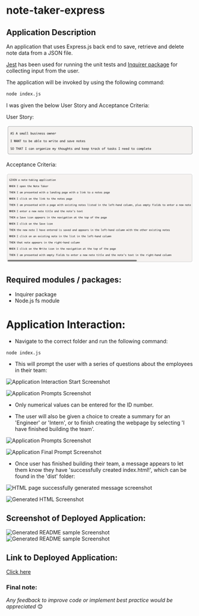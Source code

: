 # note-taker-express

## Application Description

An application that uses Express.js back end to save, retrieve and delete note data from a JSON file.

[Jest](https://www.npmjs.com/package/jest) has been used for running the unit tests and [Inquirer package](https://www.npmjs.com/package/inquirer/v/8.2.4) for collecting input from the user.

The application will be invoked by using the following command:

```bash
node index.js
```

I was given the below User Story and Acceptance Criteria:

User Story:

![User Story](/assets/images/user-story.png) 

Acceptance Criteria:

![Acceptance Criteria](/assets/images/acceptance.png) 

## Required modules / packages:

* Inquirer package
* Node.js fs module

# Application Interaction: 

* Navigate to the correct folder and run the following command: 
```bash
node index.js
```
* This will prompt the user with a series of questions about the employees in their team:

![Application Interaction Start Screenshot](/assets/images/command1.png)

![Application Prompts Screenshot](/assets/images/command2.png)

* Only numerical values can be entered for the ID number. 

* The user will also be given a choice to create a summary for an 'Engineer' or 'Intern', or to finish creating the webpage by selecting 'I have finished building the team'.

![Application Prompts Screenshot](/assets/images/command.png)

![Application Final Prompt Screenshot](/assets/images/command3.png)

* Once user has finished building their team, a message appears to let them know they have 'successfully created index.html!', which can be found in the 'dist' folder:

![HTML page successfully generated message screenshot](/assets/images/command4.png)

![Generated HTML Screenshot](/assets/images/generated-html.png)

## Screenshot of Deployed Application:

![Generated README sample Screenshot](/assets/images/browser1.png) 
![Generated README sample Screenshot](/assets/images/browser2.png) 

## Link to Deployed Application:

[Click here](https://github.com/priscillaluong/profile-generator-nodejs-oop/blob/main/dist/index.html)

### Final note:

*Any feedback to improve code or implement best practice would be appreciated* 😊